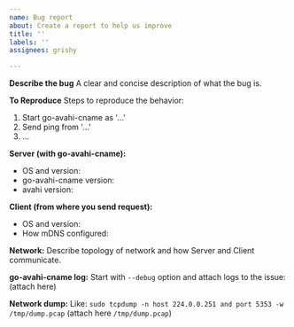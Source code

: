 ```yaml
---
name: Bug report
about: Create a report to help us improve
title: ''
labels: ''
assignees: grishy

---
```


**Describe the bug**
A clear and concise description of what the bug is.

**To Reproduce**
Steps to reproduce the behavior:
1. Start go-avahi-cname as '...'
2. Send ping from '...'
3. ...

**Server (with go-avahi-cname):**
 - OS and version:
 - go-avahi-cname version:
 - avahi version:

**Client (from where you send request):**
 - OS and version:
 - How mDNS configured: 

**Network:**
Describe topology of network and how Server and Client communicate.

**go-avahi-cname log:**
Start with `--debug` option and attach logs to the issue:
(attach here)

**Network dump:**
Like: `sudo tcpdump -n host 224.0.0.251 and port 5353 -w /tmp/dump.pcap`
(attach here `/tmp/dump.pcap`)
